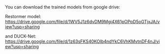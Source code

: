 You can download the trained models from google drive:

Restormer model:
https://drive.google.com/file/d/1WV5J1z6dvDM9Mgi4X61pOPpD5oGTjxJA/view?usp=sharing

and DUCK-Net:
https://drive.google.com/file/d/1z63sFKS40KOIb4ndYkC6VhKMvtnDF4nJ/view?usp=sharing
